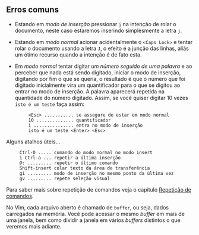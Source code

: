 Erros comuns
------------

-   Estando em *modo de inserção* pressionar
    `j` na intenção de rolar o documento, neste caso
    estaremos inserindo simplesmente a letra `j`.

-   Estando em *modo normal* acionar acidentalmente o `<Caps Lock>` e tentar
    rolar o documento usando a letra `J`, o efeito é a junção das linhas, aliás um ótimo recurso quando a intenção é de fato esta.

-   Em *modo normal* tentar digitar *um número seguido de uma palavra* e ao
    perceber que nada está sendo digitado, iniciar o modo de inserção,
    digitando por fim o que se queria, o resultado é que o número que
    foi digitado inicialmente vira um quantificador para o que se
    digitou ao entrar no modo de inserção. A palavra aparecerá repetida
    na quantidade do número digitado. Assim, se você quiser digitar 10
    vezes `isto é um teste` faça assim:

             <Esc> ........... se assegure de estar em modo normal
             10 .............. quantificador
             i ............... entra no modo de inserção
             isto é um teste <Enter> <Esc>

Alguns atalhos úteis…

         Ctrl-O ..... comando do modo normal no modo insert
         i Ctrl-a ... repetir a última inserção
         @: ......... repetir o último comando
         Shift-insert colar texto da área de transferência
         gi ......... modo de inserção no mesmo ponto da última vez
         gv ......... repete seleção visual

Para saber mais sobre repetição de comandos veja o capítulo [Repetição
de comandos]("#").

No Vim, cada arquivo aberto é chamado de `buffer`, ou seja, dados
carregados na memória. Você pode acessar o mesmo *buffer*
em mais de uma janela, bem como dividir a janela em vários
*buffers* distintos o que veremos mais adiante.


